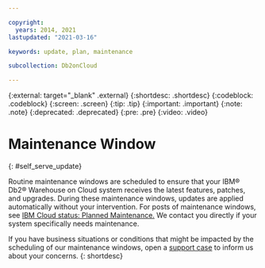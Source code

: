 ```yaml
---

copyright:
  years: 2014, 2021
lastupdated: "2021-03-16"

keywords: update, plan, maintenance

subcollection: Db2onCloud

---
```


<!-- Attribute definitions --> 
{:external: target="_blank" .external}
{:shortdesc: .shortdesc}
{:codeblock: .codeblock}
{:screen: .screen}
{:tip: .tip}
{:important: .important}
{:note: .note}
{:deprecated: .deprecated}
{:pre: .pre}
{:video: .video}

# Maintenance Window
{: #self_serve_update}

Routine maintenance windows are scheduled to ensure that your IBM® Db2® Warehouse on Cloud system receives the latest features, patches, and upgrades. During these maintenance windows, updates are applied automatically without your intervention. For posts of maintenance windows, see [IBM Cloud status: Planned Maintenance.](https://cloud.ibm.com/status/maintenance?component=dashdb) We contact you directly if your system specifically needs maintenance.

If you have business situations or conditions that might be impacted by the scheduling of our maintenance windows, open a [support case](https://cloud.ibm.com/login?redirect=%2Funifiedsupport%2Fcases%2Fadd) to inform us about your concerns.
{: shortdesc}

